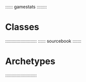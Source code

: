 :::::: gamestats ::::::::
# Classes
:::::::::::::::::::::::::
:::::: sourcebook :::::::
# Archetypes
:::::::::::::::::::::::::


